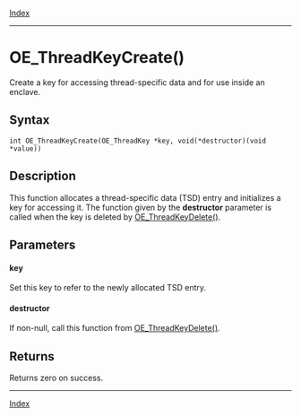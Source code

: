[Index](index.md)

---
# OE_ThreadKeyCreate()

Create a key for accessing thread-specific data and for use inside an enclave.

## Syntax

    int OE_ThreadKeyCreate(OE_ThreadKey *key, void(*destructor)(void *value))
## Description 

This function allocates a thread-specific data (TSD) entry and initializes a key for accessing it. The function given by the **destructor** parameter is called when the key is deleted by [OE_ThreadKeyDelete()](thread_8h_a5c14c0988b9c117ae40a40a1aee0b704_1a5c14c0988b9c117ae40a40a1aee0b704.md).



## Parameters

#### key

Set this key to refer to the newly allocated TSD entry.

#### destructor

If non-null, call this function from [OE_ThreadKeyDelete()](thread_8h_a5c14c0988b9c117ae40a40a1aee0b704_1a5c14c0988b9c117ae40a40a1aee0b704.md).

## Returns

Returns zero on success.

---
[Index](index.md)

